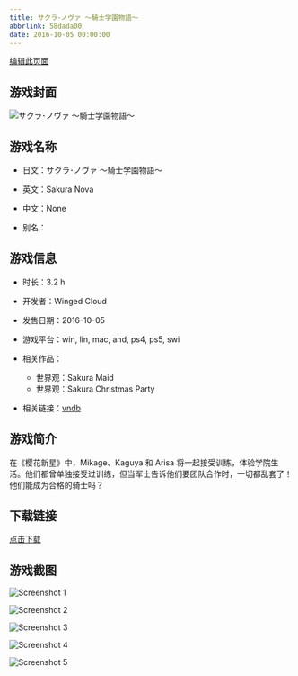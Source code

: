 ```yaml
---
title: サクラ･ノヴァ ～騎士学園物語～
abbrlink: 58dada00
date: 2016-10-05 00:00:00
---
```

[编辑此页面](https://github.com/ACG-3/ADV3-source/blob/main/source/_posts/%E3%82%B5%E3%82%AF%E3%83%A9%EF%BD%A5%E3%83%8E%E3%83%B4%E3%82%A1%20%EF%BD%9E%E9%A8%8E%E5%A3%AB%E5%AD%A6%E5%9C%92%E7%89%A9%E8%AA%9E%EF%BD%9E.md)

## 游戏封面

![サクラ･ノヴァ ～騎士学園物語～](https://pan.timero.xyz/d/onedrive/img_lib_001/%E3%82%B5%E3%82%AF%E3%83%A9%EF%BD%A5%E3%83%8E%E3%83%B4%E3%82%A1%20%EF%BD%9E%E9%A8%8E%E5%A3%AB%E5%AD%A6%E5%9C%92%E7%89%A9%E8%AA%9E%EF%BD%9E_cover.avif)


## 游戏名称

- 日文：サクラ･ノヴァ ～騎士学園物語～
- 英文：Sakura Nova
- 中文：None

- 别名：


## 游戏信息

- 时长：3.2 h
- 开发者：Winged Cloud
- 发售日期：2016-10-05
- 游戏平台：win, lin, mac, and, ps4, ps5, swi
- 相关作品：
   - 世界观：Sakura Maid
   - 世界观：Sakura Christmas Party

- 相关链接：[vndb](https://vndb.org/v20016)


## 游戏简介

在《樱花新星》中，Mikage、Kaguya 和 Arisa 将一起接受训练，体验学院生活。他们都曾单独接受过训练，但当军士告诉他们要团队合作时，一切都乱套了！他们能成为合格的骑士吗？




## 下载链接

[点击下载](https://pan.timero.xyz/onedrive/adv_lib_001/%E3%82%B5%E3%82%AF%E3%83%A9%EF%BD%A5%E3%83%8E%E3%83%B4%E3%82%A1%20%EF%BD%9E%E9%A8%8E%E5%A3%AB%E5%AD%A6%E5%9C%92%E7%89%A9%E8%AA%9E%EF%BD%9E)


## 游戏截图


![Screenshot 1](https://pan.timero.xyz/d/onedrive/img_lib_001/%E3%82%B5%E3%82%AF%E3%83%A9%EF%BD%A5%E3%83%8E%E3%83%B4%E3%82%A1%20%EF%BD%9E%E9%A8%8E%E5%A3%AB%E5%AD%A6%E5%9C%92%E7%89%A9%E8%AA%9E%EF%BD%9E_Screenshot_1.avif)

![Screenshot 2](https://pan.timero.xyz/d/onedrive/img_lib_001/%E3%82%B5%E3%82%AF%E3%83%A9%EF%BD%A5%E3%83%8E%E3%83%B4%E3%82%A1%20%EF%BD%9E%E9%A8%8E%E5%A3%AB%E5%AD%A6%E5%9C%92%E7%89%A9%E8%AA%9E%EF%BD%9E_Screenshot_2.avif)

![Screenshot 3](https://pan.timero.xyz/d/onedrive/img_lib_001/%E3%82%B5%E3%82%AF%E3%83%A9%EF%BD%A5%E3%83%8E%E3%83%B4%E3%82%A1%20%EF%BD%9E%E9%A8%8E%E5%A3%AB%E5%AD%A6%E5%9C%92%E7%89%A9%E8%AA%9E%EF%BD%9E_Screenshot_3.avif)

![Screenshot 4](https://pan.timero.xyz/d/onedrive/img_lib_001/%E3%82%B5%E3%82%AF%E3%83%A9%EF%BD%A5%E3%83%8E%E3%83%B4%E3%82%A1%20%EF%BD%9E%E9%A8%8E%E5%A3%AB%E5%AD%A6%E5%9C%92%E7%89%A9%E8%AA%9E%EF%BD%9E_Screenshot_4.avif)

![Screenshot 5](https://pan.timero.xyz/d/onedrive/img_lib_001/%E3%82%B5%E3%82%AF%E3%83%A9%EF%BD%A5%E3%83%8E%E3%83%B4%E3%82%A1%20%EF%BD%9E%E9%A8%8E%E5%A3%AB%E5%AD%A6%E5%9C%92%E7%89%A9%E8%AA%9E%EF%BD%9E_Screenshot_5.avif)

